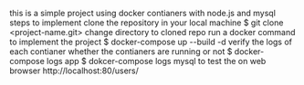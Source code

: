 this is a simple project using docker contianers with node.js and mysql
steps to implement
clone the repository in your local machine $ git clone <project-name.git>
change directory to cloned repo
run a docker command to implement the project
$ docker-compose up --build -d
verify the logs of each contianer whether the contianers are running or not
$ docker-compose logs app
$ dokcer-compose logs mysql
to test the on web browser
http://localhost:80/users/
